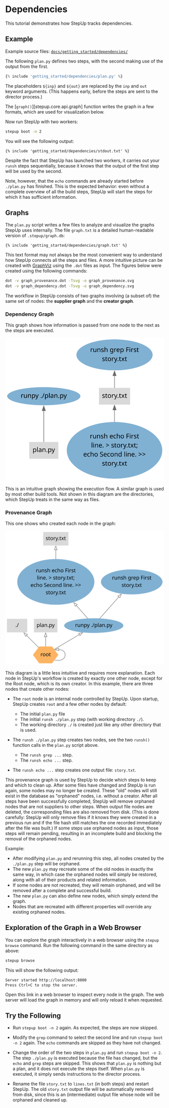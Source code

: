 # Dependencies

This tutorial demonstrates how StepUp tracks dependencies.

## Example

Example source files: [`docs/getting_started/dependencies/`](https://github.com/reproducible-reporting/stepup-core/tree/main/docs/getting_started/dependencies)

The following `plan.py` defines two steps, with the second making use of the output from the first.

```python
{% include 'getting_started/dependencies/plan.py' %}
```

The placeholders `${inp}` and `${out}` are replaced by the `inp` and `out` keyword arguments.
(This happens early, before the steps are sent to the director process.)

The [`graph()`][stepup.core.api.graph] function writes the graph in a few formats,
which are used for visualization below.

Now run StepUp with two workers:

```bash
stepup boot -n 2
```

You will see the following output:

```text
{% include 'getting_started/dependencies/stdout.txt' %}
```

Despite the fact that StepUp has launched two workers, it carries out your `runsh` steps sequentially,
because it knows that the output of the first step will be used by the second.

Note, however, that the `echo` commands are already started before `./plan.py` has finished.
This is the expected behavior: even without a complete overview of all the build steps,
StepUp will start the steps for which it has sufficient information.

## Graphs

The `plan.py` script writes a few files to analyze and visualize the graphs StepUp uses internally.
The file `graph.txt` is a detailed human-readable version of `.stepup/graph.db`:

```text
{% include 'getting_started/dependencies/graph.txt' %}
```

This text format may not always be the most convenient way
to understand how StepUp connects all the steps and files.
A more intuitive picture can be created with [GraphViz](https://graphviz.org/)
using the `.dot` files as input.
The figures below were created using the following commands:

```bash
dot -v graph_provenance.dot -Tsvg -o graph_provenance.svg
dot -v graph_dependency.dot -Tsvg -o graph_dependency.svg
```

The workflow in StepUp consists of two graphs involving (a subset of) the same set of nodes:
the **supplier graph** and the **creator graph**.

### Dependency Graph

This graph shows how information is passed from one node to the next as the steps are executed.

![graph_dependency.svg](dependencies/graph_dependency.svg)

This is an intuitive graph showing the execution flow.
A similar graph is used by most other build tools.
Not shown in this diagram are the directories, which StepUp treats in the same way as files.

### Provenance Graph

This one shows who created each node in the graph:

![graph_provenance.svg](dependencies/graph_provenance.svg)

This diagram is a little less intuitive and requires more explanation.
Each node in StepUp's workflow is created by exactly one other node,
except for the Root node, which is its own creator.
In this example, there are three nodes that create other nodes:

- The `root` node is an internal node controlled by StepUp.
  Upon startup, StepUp creates `root` and a few other nodes by default:
    - The initial `plan.py` file
    - The initial `runsh ./plan.py` step (with working directory `./`).
    - The working directory `./` is created just like any other directory that is used.

- The `runsh ./plan.py` step creates two nodes,
  see the two `runsh()` function calls in the `plan.py` script above.
    - The `runsh grep ...` step.
    - The `runsh echo ...` step.

- The `runsh echo ...` step creates one output file: `story.txt`.

This provenance graph is used by StepUp to decide which steps to keep and which to clean up.
After some files have changed and StepUp is run again, some nodes may no longer be created.
These "old" nodes will still exist in the database as "orphaned" nodes, i.e. without a creator.
After all steps have been successfully completed,
StepUp will remove orphaned nodes that are not suppliers to other steps.
When output file nodes are deleted, the corresponding files are also removed from disk.
(This is done carefully: StepUp will only remove files
if it knows they were created in a previous run and
if the file hash still matches the one recorded immediately after the file was built.)
If some steps use orphaned nodes as input, those steps will remain pending,
resulting in an incomplete build and blocking the removal of the orphaned nodes.

Example:

- After modifying `plan.py` and rerunning this step,
  all nodes created by the `./plan.py` step will be orphaned.
- The new `plan.py` may recreate some of the old nodes in exactly the same way,
  in which case the orphaned nodes will simply be restored,
  along with all of their products and related information.
- If some nodes are not recreated, they will remain orphaned,
  and will be removed after a complete and successful build.
- The new `plan.py` can also define new nodes, which simply extend the graph.
- Nodes that are recreated with different properties will override any existing orphaned nodes.

## Exploration of the Graph in a Web Browser

You can explore the graph interactively in a web browser using the `stepup browse` command.
Run the following command in the same directory as above:

```bash
stepup browse
```

This will show the following output:

```text
Server started http://localhost:8000
Press Ctrl+C to stop the server.
```

Open this link in a web browser to inspect every node in the graph.
The web server will load the graph in memory and will only reload it when requested.

## Try the Following

- Run `stepup boot -n 2` again. As expected, the steps are now skipped.

- Modify the `grep` command to select the second line and run `stepup boot -n 2` again.
  The `echo` commands are skipped as they have not changed.

- Change the order of the two steps in `plan.py` and run `stepup boot -n 2`.
  The step `./plan.py` is executed because the file has changed,
  but the `echo` and `grep` steps are skipped.
  This shows that `plan.py` is nothing but a plan, and it does not execute the steps itself.
  When `plan.py` is executed, it simply sends instructions to the director process.

- Rename the file `story.txt` to `lines.txt` (in both steps) and restart StepUp.
  The old `story.txt` output file will be automatically removed from disk,
  since this is an (intermediate) output file whose node will be orphaned and cleaned up.
